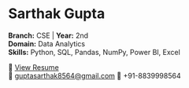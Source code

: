 # Sarthak Gupta

**Branch:** CSE | **Year:** 2nd  
**Domain:** Data Analytics  
**Skills:** Python, SQL, Pandas, NumPy, Power BI, Excel 

📄 [View Resume](../../resumes/data-analytics/Sarthak-Gupta.pdf)  
📧 guptasarthak8564@gmail.com 
📱 +91-8839998564

